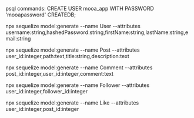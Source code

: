 psql commands:
CREATE USER mooa_app WITH PASSWORD 'mooapassword' CREATEDB;

npx sequelize model:generate --name User --attributes username:string,hashedPassword:string,firstName:string,lastName:string,email:string

npx sequelize model:generate --name Post --attributes user_id:integer,path:text,title:string,description:text

npx sequelize model:generate --name Comment --attributes post_id:integer,user_id:integer,comment:text

npx sequelize model:generate --name Follower --attributes user_id:integer,follower_id:integer

npx sequelize model:generate --name Like --attributes user_id:integer,post_id:integer
